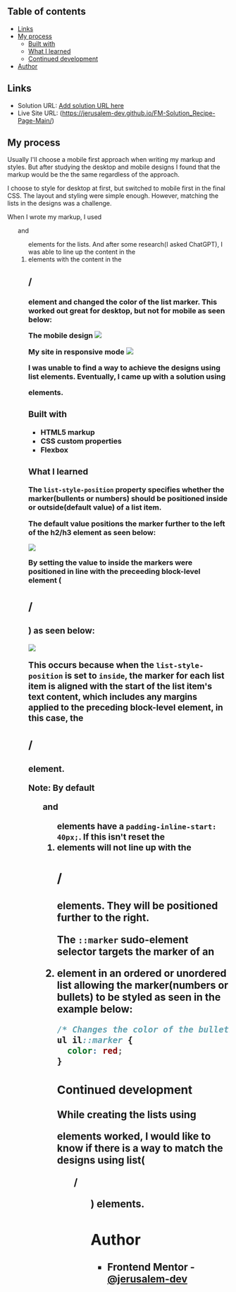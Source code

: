 ## Table of contents

- [Links](#links)
- [My process](#my-process)
  - [Built with](#built-with)
  - [What I learned](#what-i-learned)
  - [Continued development](#continued-development)
- [Author](#author)

## Links

- Solution URL: [Add solution URL here](https://www.frontendmentor.io/solutions/solutionrecipepagemain-h9JBfTB0Fo)
- Live Site URL: (https://jerusalem-dev.github.io/FM-Solution_Recipe-Page-Main/)

## My process

Usually I'll choose a mobile first approach when writing my markup and styles. But after studying the desktop and mobile designs I found that the markup would be the the same regardless of the approach.

I choose to style for desktop at first, but switched to mobile first in the final CSS. The layout and styling were simple enough. However, matching the lists in the designs was a challenge.

When I wrote my markup, I used <ul> and <ol> elements for the lists. And after some research(I asked ChatGPT), I was able to line up the content in the <li> elements with the content in the <h2>/<h3> element and changed the color of the list marker. This worked out great for desktop, but not for mobile as seen below:

The mobile design
![](./screenshot/mobile-design.png)

My site in responsive mode
![](./screenshot/list-styling.png)

I was unable to find a way to achieve the designs using list elements. Eventually, I came up with a solution using <div> elements.

### Built with

- HTML5 markup
- CSS custom properties
- Flexbox

### What I learned

The `list-style-position` property specifies whether the marker(bullents or numbers) should be positioned inside or outside(default value) of a list item.

The default value positions the marker further to the left of the h2/h3 element as seen below:

![](./screenshot/list-style-position-outside.png)

By setting the value to inside the markers were positioned in line with the preceeding block-level element (<h2>/<h3>) as seen below:

![](./screenshot/list-stlye-position-inside.png)

This occurs because when the `list-style-position` is set to `inside`, the marker for each list item is aligned with the start of the list item's text content, which includes any margins applied to the preceding block-level element, in this case, the <h2>/<h3> element.

Note: By default <ul> and <ol> elements have a `padding-inline-start: 40px;`. If this isn't reset the <li> elements will not line up with the <h2>/<h3> elements. They will be positioned further to the right.

The `::marker` sudo-element selector targets the marker of an <li> element in an ordered or unordered list allowing the marker(numbers or bullets) to be styled as seen in the example below:

```css
/* Changes the color of the bullets to red */
ul il::marker {
  color: red;
}
```

### Continued development

While creating the lists using <div> elements worked, I would like to know if there is a way to match the designs using list(<ul>/<ol>) elements.

## Author

- Frontend Mentor - [@jerusalem-dev](https://www.frontendmentor.io/profile/jerusalem-dev)
